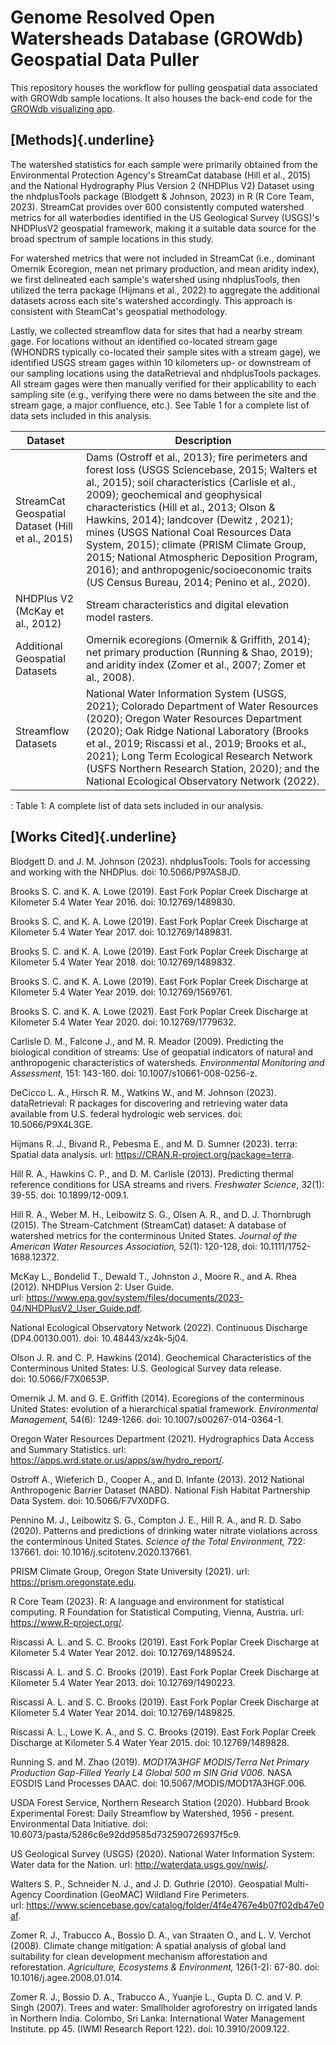 # Genome Resolved Open Watersheads Database (GROWdb) Geospatial Data Puller

This repository houses the workflow for pulling geospatial data associated with GROWdb sample locations. It also houses the back-end code for the [GROWdb visualizing app](https://geocentroid.shinyapps.io/GROWdatabase/).

## [Methods]{.underline}

The watershed statistics for each sample were primarily obtained from the Environmental Protection Agency's StreamCat database (Hill et al., 2015) and the National Hydrography Plus Version 2 (NHDPlus V2) Dataset using the nhdplusTools package (Blodgett & Johnson, 2023) in R (R Core Team, 2023). StreamCat provides over 600 consistently computed watershed metrics for all waterbodies identified in the US Geological Survey (USGS)'s NHDPlusV2 geospatial framework, making it a suitable data source for the broad spectrum of sample locations in this study.

For watershed metrics that were not included in StreamCat (i.e., dominant Omernik Ecoregion, mean net primary production, and mean aridity index), we first delineated each sample's watershed using nhdplusTools, then utilized the terra package (Hijmans et al., 2022) to aggregate the additional datasets across each site's watershed accordingly. This approach is consistent with SteamCat's geospatial methodology.

Lastly, we collected streamflow data for sites that had a nearby stream gage. For locations without an identified co-located stream gage (WHONDRS typically co-located their sample sites with a stream gage), we identified USGS stream gages within 10 kilometers up- or downstream of our sampling locations using the dataRetrieval and nhdplusTools packages. All stream gages were then manually verified for their applicability to each sampling site (e.g., verifying there were no dams between the site and the stream gage, a major confluence, etc.). See Table 1 for a complete list of data sets included in this analysis.

| Dataset                                           | Description                                                                                                                                                                                                                                                                                                                                                                                                                                                                                                         |
|-------------------------|-----------------------------------------------|
| StreamCat Geospatial Dataset (Hill et al., 2015)  | Dams (Ostroff et al., 2013); fire perimeters and forest loss (USGS Sciencebase, 2015; Walters et al., 2015); soil characteristics (Carlisle et al., 2009); geochemical and geophysical characteristics (Hill et al., 2013; Olson & Hawkins, 2014); landcover (Dewitz , 2021); mines (USGS National Coal Resources Data System, 2015); climate (PRISM Climate Group, 2015; National Atmospheric Deposition Program, 2016); and anthropogenic/socioeconomic traits (US Census Bureau, 2014; Penino et al., 2020).     |
| NHDPlus V2 (McKay et al., 2012)                   | Stream characteristics and digital elevation model rasters.                                                                                                                                                                                                                                                                                                                                                                                                                                                         |
| Additional Geospatial Datasets                    | Omernik ecoregions (Omernik & Griffith, 2014); net primary production (Running & Shao, 2019); and aridity index (Zomer et al., 2007; Zomer et al., 2008).                                                                                                                                                                                                                                                                                                                                                           |
| Streamflow Datasets                               | National Water Information System (USGS, 2021); Colorado Department of Water Resources (2020); Oregon Water Resources Department (2020); Oak Ridge National Laboratory (Brooks et al., 2019; Riscassi et al., 2019; Brooks et al., 2021); Long Term Ecological Research Network (USFS Northern Research Station, 2020); and the National Ecological Observatory Network (2022).                                                                                                                                     |

: Table 1: A complete list of data sets included in our analysis.

## [Works Cited]{.underline}

Blodgett D. and J. M. Johnson (2023). nhdplusTools: Tools for accessing and working with the NHDPlus. doi: 10.5066/P97AS8JD.

Brooks S. C. and K. A. Lowe (2019). East Fork Poplar Creek Discharge at Kilometer 5.4 Water Year 2016. doi: 10.12769/1489830.

Brooks S. C. and K. A. Lowe (2019). East Fork Poplar Creek Discharge at Kilometer 5.4 Water Year 2017. doi: 10.12769/1489831.

Brooks S. C. and K. A. Lowe (2019). East Fork Poplar Creek Discharge at Kilometer 5.4 Water Year 2018. doi: 10.12769/1489832.

Brooks S. C. and K. A. Lowe (2019). East Fork Poplar Creek Discharge at Kilometer 5.4 Water Year 2019. doi: 10.12769/1569761.

Brooks S. C. and K. A. Lowe (2021). East Fork Poplar Creek Discharge at Kilometer 5.4 Water Year 2020. doi: 10.12769/1779632.

Carlisle D. M., Falcone J., and M. R. Meador (2009). Predicting the biological condition of streams: Use of geopatial indicators of natural and anthropogenic characteristics of watersheds. *Environmental Monitoring and Assessment,* 151: 143-160. doi: 10.1007/s10661-008-0256-z.

DeCicco L. A., Hirsch R. M., Watkins W., and M. Johnson (2023). dataRetrieval: R packages for discovering and retrieving water data available from U.S. federal hydrologic web services. doi: 10.5066/P9X4L3GE.

Hijmans R. J., Bivand R., Pebesma E., and M. D. Sumner (2023). terra: Spatial data analysis. url: https://CRAN.R-project.org/package=terra.

Hill R. A., Hawkins C. P., and D. M. Carlisle (2013). Predicting thermal reference conditions for USA streams and rivers. *Freshwater Science*, 32(1): 39-55. doi: 10.1899/12-009.1.

Hill R. A., Weber M. H., Leibowitz S. G., Olsen A. R., and D. J. Thornbrugh (2015). The Stream-Catchment (StreamCat) dataset: A database of watershed metrics for the conterminous United States. *Journal of the American Water Resources Association,* 52(1): 120-128, doi: 10.1111/1752-1688.12372.

McKay L., Bondelid T., Dewald T., Johnston J., Moore R., and A. Rhea (2012). NHDPlus Version 2: User Guide. url: https://www.epa.gov/system/files/documents/2023-04/NHDPlusV2_User_Guide.pdf.

National Ecological Observatory Network (2022). Continuous Discharge (DP4.00130.001). doi: 10.48443/xz4k-5j04.

Olson J. R. and C. P. Hawkins (2014). Geochemical Characteristics of the Conterminous United States: U.S. Geological Survey data release. doi: 10.5066/F7X0653P.

Omernik J. M. and G. E. Griffith (2014). Ecoregions of the conterminous United States: evolution of a hierarchical spatial framework. *Environmental Management,* 54(6): 1249-1266. doi: 10.1007/s00267-014-0364-1.

Oregon Water Resources Department (2021). Hydrographics Data Access and Summary Statistics. url: https://apps.wrd.state.or.us/apps/sw/hydro_report/.

Ostroff A., Wieferich D., Cooper A., and D. Infante (2013). 2012 National Anthropogenic Barrier Dataset (NABD). National Fish Habitat Partnership Data System. doi: 10.5066/F7VX0DFG.

Pennino M. J., Leibowitz S. G., Compton J. E., Hill R. A., and R. D. Sabo (2020). Patterns and predictions of drinking water nitrate violations across the conterminous United States. *Science of the Total Environment,* 722: 137661. doi: 10.1016/j.scitotenv.2020.137661.

PRISM Climate Group, Oregon State University (2021). url: https://prism.oregonstate.edu.

R Core Team (2023). R: A language and environment for statistical computing. R Foundation for Statistical Computing, Vienna, Austria. url: https://www.R-project.org/.

Riscassi A. L. and S. C. Brooks (2019). East Fork Poplar Creek Discharge at Kilometer 5.4 Water Year 2012. doi: 10.12769/1489524.

Riscassi A. L. and S. C. Brooks (2019). East Fork Poplar Creek Discharge at Kilometer 5.4 Water Year 2013. doi: 10.12769/1490223.

Riscassi A. L. and S. C. Brooks (2019). East Fork Poplar Creek Discharge at Kilometer 5.4 Water Year 2014. doi: 10.12769/1489825. 

Riscassi A. L., Lowe K. A., and S. C. Brooks (2019). East Fork Poplar Creek Discharge at Kilometer 5.4 Water Year 2015. doi: 10.12769/1489828.

Running S. and M. Zhao (2019). *MOD17A3HGF MODIS/Terra Net Primary Production Gap-Filled Yearly L4 Global 500 m SIN Grid V006*. NASA EOSDIS Land Processes DAAC. doi: 10.5067/MODIS/MOD17A3HGF.006.

USDA Forest Service, Northern Research Station (2020). Hubbard Brook Experimental Forest: Daily Streamflow by Watershed, 1956 - present. Environmental Data Initiative. doi: 10.6073/pasta/5286c6e92dd9585d732590726937f5c9.

US Geological Survey (USGS) (2020). National Water Information System: Water data for the Nation. url: http://waterdata.usgs.gov/nwis/.

Walters S. P., Schneider N. J., and J. D. Guthrie (2010). Geospatial Multi-Agency Coordination (GeoMAC) Wildland Fire Perimeters. url: https://www.sciencebase.gov/catalog/folder/4f4e4767e4b07f02db47e0af.

Zomer R. J., Trabucco A., Bossio D. A., van Straaten O., and L. V. Verchot (2008). Climate change mitigation: A spatial analysis of global land suitability for clean development mechanism afforestation and reforestation. *Agriculture, Ecosystems & Environment,* 126(1-2): 67-80. doi: 10.1016/j.agee.2008.01.014.

Zomer R. J., Bossio D. A., Trabucco A., Yuanjie L., Gupta D. C. and V. P. Singh (2007). Trees and water: Smallholder agroforestry on irrigated lands in Northern India. Colombo, Sri Lanka: International Water Management Institute. pp 45. (IWMI Research Report 122). doi: 10.3910/2009.122.
